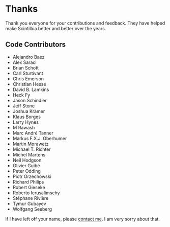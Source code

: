 # Thanks

Thank you everyone for your contributions and feedback. They have helped make
Scintillua better and better over the years.

## Code Contributors

* Alejandro Baez
* Alex Saraci
* Brian Schott
* Carl Sturtivant
* Chris Emerson
* Christian Hesse
* David B. Lamkins
* Heck Fy
* Jason Schindler
* Jeff Stone
* Joshua Krämer
* Klaus Borges
* Larry Hynes
* M Rawash
* Marc André Tanner
* Markus F.X.J. Oberhumer
* Martin Morawetz
* Michael T. Richter
* Michel Martens
* Neil Hodgson
* Olivier Guibé
* Peter Odding
* Piotr Orzechowski
* Richard Philips
* Robert Gieseke
* Roberto Ierusalimschy
* Stéphane Rivière
* Tymur Gubayev
* Wolfgang Seeberg

If I have left off your name, please [contact me][]. I am very sorry about that.

[contact me]: README.html#Contact
